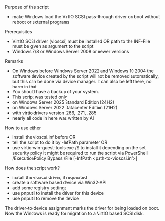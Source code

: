 Purpose of this script
* make Windows load the VirtIO SCSI pass-through driver on boot without reboot or external programs

Prerequisites
* VirtIO SCSI driver (vioscsi) must be installed OR path to the INF-File must be given as argument to the script
* Windows 7/8 or Windows Server 2008 or newer versions

Remarks
* On Windows before Windows Server 2022 and Windows 10 2004 the software device created by the script will not be removed automatically, but this can be done via device manager. It can also be left there, no harm in that.
* You should have a backup of your system.
* This script was tested only 
 * on Windows Server 2025 Standard Edition (24H2)
 * on Windows Server 2022 Datacenter Edition (21H2)
 * with virtio drivers version .266, .271, .285
* nearly all code in here was written by AI

How to use
either 
* install the vioscsi.inf before OR
* tell the script to do it by -InfPath parameter OR
* use virtio-win-guest-tools.exe /S to install it
depending on the set security policy it might be required to run the script via
PowerShell /ExecutionPolicy Bypass /File <path-to-this-script-file> [-InfPath <path-to-vioscsi.inf>]

How does the script work?
* install the vioscsi driver, if requested
* create a software based device via Win32-API
* add some registry settings
* use pnputil to install the driver for this device
* use pnputil to remove the device
  
The driver-to-device assignment marks the driver for being loaded on boot.
Now the Windows is ready for migration to a VirtIO based SCSI disk.
